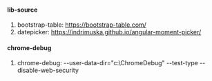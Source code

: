 
#### lib-source

1. bootstrap-table: https://bootstrap-table.com/
2. datepicker: https://indrimuska.github.io/angular-moment-picker/

#### chrome-debug
1. chrome-debug: --user-data-dir="c:\ChromeDebug" --test-type --disable-web-security
